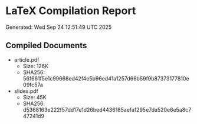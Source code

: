 # LaTeX Compilation Report
Generated: Wed Sep 24 12:51:49 UTC 2025
## Compiled Documents
- article.pdf
  - Size: 126K
  - SHA256: 56f661f5e1c99668ed42f4e5b96ed41a1257d66b59f9b87373177810e09fc57a
- slides.pdf
  - Size: 45K
  - SHA256: d5368163e222f57dd17e1d26bed4436185aefaf295e7da520e6e5a8c747241d9
